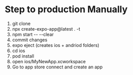 # Step to production Manually

1. git clone <repo>
2. npx create-expo-app@latest . -t
3. npm start -- --clear
4. commit changes
5. expo eject (creates ios + andriod folders)
6. cd ios 
7. pod install
8. open ios/MyNewApp.xcworkspace
9. Go to app store connect and create an app

